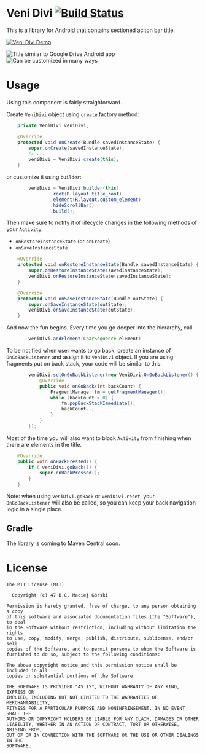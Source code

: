 Veni Divi [![Build Status](https://travis-ci.org/mg6maciej/veni-divi.svg?branch=develop)](https://travis-ci.org/mg6maciej/veni-divi)
=========

This is a library for Android that contains sectioned aciton bar title.

[![Veni Divi Demo](http://developer.android.com/images/brand/en_generic_rgb_wo_60.png "Veni Divi Demo")](https://play.google.com/store/apps/details?id=pl.mg6.veni.divi.demo)

![](http://mg6.pl/veni-divi/images/default_title.png "Title similar to Google Drive Android app")
![](http://mg6.pl/veni-divi/images/custom_title.png "Can be customized in many ways")

Usage
=====

Using this component is fairly straighforward.

Create `VeniDivi` object using `create` factory method:

```Java
    private VeniDivi veniDivi;

    @Override
    protected void onCreate(Bundle savedInstanceState) {
        super.onCreate(savedInstanceState);
        // ...
        veniDivi = VeniDivi.create(this);
    }
```

or customize it using `builder`:

```Java
        veniDivi = VeniDivi.builder(this)
                .root(R.layout.title_root)
                .element(R.layout.custom_element)
                .hideScrollBar()
                .build();
```

Then make sure to notify it of lifecycle changes in the following methods of your `Activity`:

 * `onRestoreInstanceState` (or `onCreate`)
 * `onSaveInstanceState`

```Java
    @Override
    protected void onRestoreInstanceState(Bundle savedInstanceState) {
        super.onRestoreInstanceState(savedInstanceState);
        veniDivi.onRestoreInstanceState(savedInstanceState);
    }

    @Override
    protected void onSaveInstanceState(Bundle outState) {
        super.onSaveInstanceState(outState);
        veniDivi.onSaveInstanceState(outState);
    }
```

And now the fun begins. Every time you go deeper into the hierarchy, call

```Java
        veniDivi.addElement(CharSequence element)
```

To be notified when user wants to go back, create an instance of `OnGoBackListener` and assign it
to `VeniDivi` object. If you are using fragments put on back stack, your code will be similar to this:

```Java
        veniDivi.setOnGoBackListener(new VeniDivi.OnGoBackListener() {
            @Override
            public void onGoBack(int backCount) {
                FragmentManager fm = getFragmentManager();
                while (backCount > 0) {
                    fm.popBackStackImmediate();
                    backCount--;
                }
            }
        });
```

Most of the time you will also want to block `Activity` from finishing when there are elements in the title.

```Java
    @Override
    public void onBackPressed() {
        if (!veniDivi.goBack()) {
            super.onBackPressed();
        }
    }
```

Note: when using `VeniDivi.goBack` or `VeniDivi.reset`, your `OnGoBackListener` will also be called,
so you can keep your back navigation logic in a single place.

Gradle
------

The library is coming to Maven Central soon.

License
=======

    The MIT License (MIT)

      Copyright (c) 47 B.C. Maciej Górski

    Permission is hereby granted, free of charge, to any person obtaining a copy
    of this software and associated documentation files (the "Software"), to deal
    in the Software without restriction, including without limitation the rights
    to use, copy, modify, merge, publish, distribute, sublicense, and/or sell
    copies of the Software, and to permit persons to whom the Software is
    furnished to do so, subject to the following conditions:

    The above copyright notice and this permission notice shall be included in all
    copies or substantial portions of the Software.

    THE SOFTWARE IS PROVIDED "AS IS", WITHOUT WARRANTY OF ANY KIND, EXPRESS OR
    IMPLIED, INCLUDING BUT NOT LIMITED TO THE WARRANTIES OF MERCHANTABILITY,
    FITNESS FOR A PARTICULAR PURPOSE AND NONINFRINGEMENT. IN NO EVENT SHALL THE
    AUTHORS OR COPYRIGHT HOLDERS BE LIABLE FOR ANY CLAIM, DAMAGES OR OTHER
    LIABILITY, WHETHER IN AN ACTION OF CONTRACT, TORT OR OTHERWISE, ARISING FROM,
    OUT OF OR IN CONNECTION WITH THE SOFTWARE OR THE USE OR OTHER DEALINGS IN THE
    SOFTWARE.
